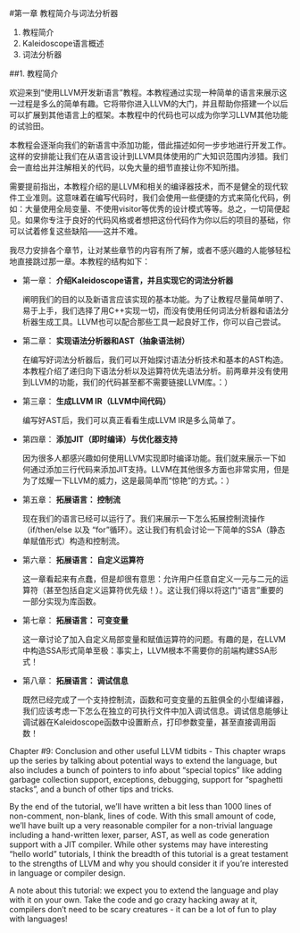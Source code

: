 #第一章 教程简介与词法分析器

1. 教程简介
2. Kaleidoscope语言概述
3. 词法分析器

##1. 教程简介

欢迎来到“使用LLVM开发新语言”教程。本教程通过实现一种简单的语言来展示这一过程是多么的简单有趣。它将带你进入LLVM的大门，并且帮助你搭建一个以后可以扩展到其他语言上的框架。本教程中的代码也可以成为你学习LLVM其他功能的试验田。

本教程会逐渐向我们的新语言中添加功能，借此描述如何一步步地进行开发工作。这样的安排能让我们在从语言设计到LLVM具体使用的广大知识范围内涉猎。我们会一直给出并注解相关的代码，以免大量的细节直接让你不知所措。

需要提前指出，本教程介绍的是LLVM和相关的编译器技术，而不是健全的现代软件工业准则。这意味着在编写代码时，我们会使用一些便捷的方式来简化代码，例如：大量使用全局变量、不使用visitor等优秀的设计模式等等。总之，一切简便起见。如果你专注于良好的代码风格或者想把这份代码作为你以后的项目的基础，你可以试着修复这些缺陷——这并不难。

我尽力安排各个章节，让对某些章节的内容有所了解，或者不感兴趣的人能够轻松地直接跳过那一章。本教程的结构如下：

- 第一章： **介绍Kaleidoscope语言，并且实现它的词法分析器** 
    
    阐明我们的目的以及新语言应该实现的基本功能。为了让教程尽量简单明了、易于上手，我们选择了用C++实现一切，而没有使用任何词法分析器和语法分析器生成工具。LLVM也可以配合那些工具一起良好工作，你可以自己尝试。
    
- 第二章： **实现语法分析器和AST（抽象语法树）**
    
    在编写好词法分析器后，我们可以开始探讨语法分析技术和基本的AST构造。本教程介绍了递归向下语法分析以及运算符优先语法分析。前两章并没有使用到LLVM的功能，我们的代码甚至都不需要链接LLVM库。：）
    
- 第三章： **生成LLVM IR（LLVM中间代码）**
    
    编写好AST后，我们可以真正看看生成LLVM IR是多么简单了。
    
- 第四章： **添加JIT（即时编译）与优化器支持**
    
    因为很多人都感兴趣如何使用LLVM实现即时编译功能。我们就来展示一下如何通过添加三行代码来添加JIT支持。LLVM在其他很多方面也非常实用，但是为了炫耀一下LLVM的威力，这是最简单而“惊艳”的方式。：）
    
- 第五章： **拓展语言： 控制流**
    
    现在我们的语言已经可以运行了。我们来展示一下怎么拓展控制流操作（if/then/else 以及 “for”循环）。这让我们有机会讨论一下简单的SSA（静态单赋值形式）构造和控制流。
    
- 第六章： **拓展语言： 自定义运算符**
    
    这一章看起来有点蠢，但是却很有意思：允许用户任意自定义一元与二元的运算符（甚至包括自定义运算符优先级！）。这让我们得以将这门“语言”重要的一部分实现为库函数。
    
- 第七章： **拓展语言： 可变变量**
    
    这一章讨论了加入自定义局部变量和赋值运算符的问题。有趣的是，在LLVM中构造SSA形式简单至极：事实上，LLVM根本不需要你的前端构建SSA形式！
    
- 第八章： **拓展语言： 调试信息**
    
    既然已经完成了一个支持控制流，函数和可变变量的五脏俱全的小型编译器，我们应该考虑一下怎么在独立的可执行文件中加入调试信息。调试信息能够让调试器在Kaleidoscope函数中设置断点，打印参数变量，甚至直接调用函数！
    
Chapter #9: Conclusion and other useful LLVM tidbits - This chapter wraps up the series by talking about potential ways to extend the language, but also includes a bunch of pointers to info about “special topics” like adding garbage collection support, exceptions, debugging, support for “spaghetti stacks”, and a bunch of other tips and tricks.

By the end of the tutorial, we’ll have written a bit less than 1000 lines of non-comment, non-blank, lines of code. With this small amount of code, we’ll have built up a very reasonable compiler for a non-trivial language including a hand-written lexer, parser, AST, as well as code generation support with a JIT compiler. While other systems may have interesting “hello world” tutorials, I think the breadth of this tutorial is a great testament to the strengths of LLVM and why you should consider it if you’re interested in language or compiler design.

A note about this tutorial: we expect you to extend the language and play with it on your own. Take the code and go crazy hacking away at it, compilers don’t need to be scary creatures - it can be a lot of fun to play with languages!